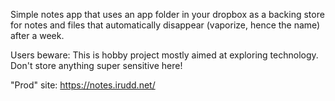 Simple notes app that uses an app folder in your dropbox as a backing store for notes and files that automatically disappear (vaporize, hence the name) after a week.

Users beware:
This is hobby project mostly aimed at exploring technology. Don't store anything super sensitive here!

"Prod" site:
https://notes.irudd.net/
